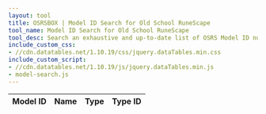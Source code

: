 ```yaml
---
layout: tool
title: OSRSBOX | Model ID Search for Old School RuneScape
tool_name: Model ID Search for Old School RuneScape
tool_desc: Search an exhaustive and up-to-date list of OSRS Model ID numbers, model names and model types
include_custom_css: 
- //cdn.datatables.net/1.10.19/css/jquery.dataTables.min.css
include_custom_script: 
- //cdn.datatables.net/1.10.19/js/jquery.dataTables.min.js
- model-search.js
---
```


<table id="search-results" class="table table-striped">
  <thead>
    <tr>
      <th scope="col">Model ID</th>
      <th scope="col">Name</th>
      <th scope="col">Type</th>
      <th scope="col">Type ID</th>
    </tr>
  </thead>
</table>
